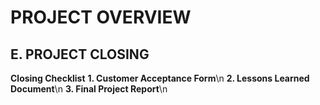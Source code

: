 # PROJECT OVERVIEW
## E. PROJECT CLOSING
**Closing Checklist**
**1. Customer Acceptance Form**\n
**2. Lessons Learned Document**\n
**3. Final Project Report**\n
